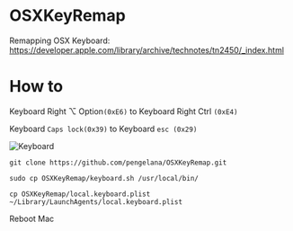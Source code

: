 # OSXKeyRemap
Remapping OSX Keyboard: https://developer.apple.com/library/archive/technotes/tn2450/_index.html


# How to

Keyboard Right ⌥ Option`(0xE6)` to Keyboard Right Ctrl `(0xE4)`

Keyboard `Caps lock(0x39)` to Keyboard `esc (0x29)`

![Keyboard](https://user-images.githubusercontent.com/787301/71767971-edb05e00-2f4c-11ea-9274-206987ce15f4.jpg)

~~~
git clone https://github.com/pengelana/OSXKeyRemap.git

sudo cp OSXKeyRemap/keyboard.sh /usr/local/bin/

cp OSXKeyRemap/local.keyboard.plist ~/Library/LaunchAgents/local.keyboard.plist
~~~

Reboot Mac
